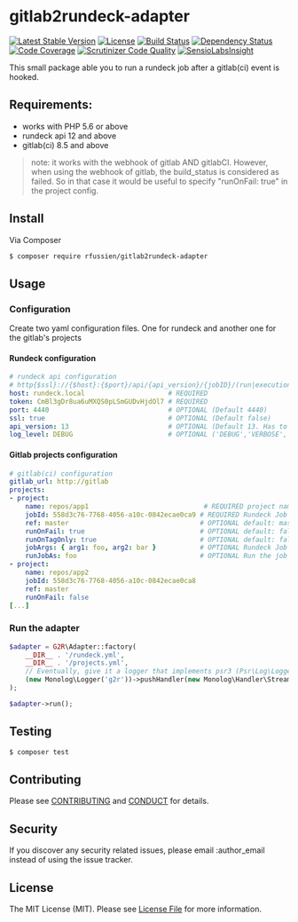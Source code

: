 gitlab2rundeck-adapter
======================

[![Latest Stable Version](https://poser.pugx.org/rfussien/gitlab2rundeck-adapter/v/stable)](https://packagist.org/packages/rfussien/gitlab2rundeck-adapter)
[![License](https://poser.pugx.org/rfussien/gitlab2rundeck-adapter/license)](https://packagist.org/packages/rfussien/gitlab2rundeck-adapter)
[![Build Status](https://travis-ci.org/rfussien/gitlab2rundeck-adapter.svg?branch=master)](https://travis-ci.org/rfussien/gitlab2rundeck-adapter)
[![Dependency Status](https://www.versioneye.com/user/projects/563779a136d0ab0016002151/badge.svg?style=flat)](https://www.versioneye.com/user/projects/563779a136d0ab0016002151)
[![Code Coverage](https://scrutinizer-ci.com/g/rfussien/gitlab2rundeck-adapter/badges/coverage.png?b=master)](https://scrutinizer-ci.com/g/rfussien/gitlab2rundeck-adapter/?branch=master)
[![Scrutinizer Code Quality](https://scrutinizer-ci.com/g/rfussien/gitlab2rundeck-adapter/badges/quality-score.png?b=master)](https://scrutinizer-ci.com/g/rfussien/gitlab2rundeck-adapter/?branch=master)
[![SensioLabsInsight](https://insight.sensiolabs.com/projects/02cd6dc2-07ad-4418-9be8-6795211ea211/mini.png)](https://insight.sensiolabs.com/projects/02cd6dc2-07ad-4418-9be8-6795211ea211)

This small package able you to run a rundeck job after a gitlab(ci) event is hooked.

## Requirements:
- works with PHP 5.6 or above
- rundeck api 12 and above
- gitlab(ci) 8.5 and above

> note:
    it works with the webhook of gitlab AND gitlabCI. However, when using the
    webhook of gitlab, the build_status is considered as failed. So in that case
    it would be useful to specify "runOnFail: true" in the project config.

## Install

Via Composer

``` bash
$ composer require rfussien/gitlab2rundeck-adapter
```

## Usage

### Configuration

Create two yaml configuration files. One for rundeck and another one for the gitlab's projects

#### Rundeck configuration

```yaml
# rundeck api configuration
# http{$ssl}://{$host}:{$port}/api/{api_version}/{jobID}/(run|executions)
host: rundeck.local                     # REQUIRED
token: CmBl3gDr8ua6uMXQS0pLSmGUDvHjdOl7 # REQUIRED
port: 4440                              # OPTIONAL (Default 4440)
ssl: true                               # OPTIONAL (Default false)
api_version: 13                         # OPTIONAL (Default 13. Has to be >= 12)
log_level: DEBUG                        # OPTIONAL ('DEBUG','VERBOSE','INFO','WARN','ERROR')
```

#### Gitlab projects configuration

```yaml
# gitlab(ci) configuration
gitlab_url: http://gitlab
projects:
- project:
    name: repos/app1                             # REQUIRED project name (w/o the base_url)
    jobId: 558d3c76-7768-4056-a10c-0842ecae0ca9 # REQUIRED Rundeck Job UUID
    ref: master                                 # OPTIONAL default: master. Project branch
    runOnFail: true                             # OPTIONAL default: false. Run the job even if the tests failed
    runOnTagOnly: true                          # OPTIONAL default: false. Run the job only when a tag is done (useful for release deployment)
    jobArgs: { arg1: foo, arg2: bar }           # OPTIONAL Rundeck Job arguments
    runJobAs: foo                               # OPTIONAL Run the job as the given user
- project:
    name: repos/app2
    jobId: 558d3c76-7768-4056-a10c-0842ecae0ca8
    ref: master
    runOnFail: false
[...]
```

### Run the adapter

```php
$adapter = G2R\Adapter::factory(
    __DIR__ . '/rundeck.yml',
    __DIR__ . '/projects.yml',
    // Eventually, give it a logger that implements psr3 (Psr\Log\LoggerInterface)
    (new Monolog\Logger('g2r'))->pushHandler(new Monolog\Handler\StreamHandler('./g2r.log'))
);

$adapter->run();
```

## Testing

``` bash
$ composer test
```

## Contributing

Please see [CONTRIBUTING](CONTRIBUTING.md) and [CONDUCT](CONDUCT.md) for details.

## Security

If you discover any security related issues, please email :author_email instead of using the issue tracker.

## License

The MIT License (MIT). Please see [License File](LICENSE.md) for more information.
